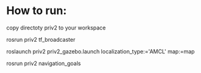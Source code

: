 # How to run:

copy directoty priv2 to your workspace

rosrun priv2 tf_broadcaster 

roslaunch priv2 priv2_gazebo.launch localization_type:='AMCL' map:=map

rosrun priv2 navigation_goals
